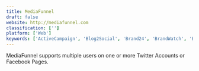```yaml
---
title: MediaFunnel
draft: false 
website: http://mediafunnel.com
classification: ['']
platform: ['Web']
keywords: ['ActiveCampaign', 'Blog2Social', 'Brand24', 'BrandWatch', 'Buffer', 'ContentStudio', 'Grouptweet', 'HootSuite', 'KAWO', 'Missinglettr', 'Popsters', 'PostHeads', 'PromoRepublic', 'SocialPilot', 'SocialReplay', 'Stacker', 'TeamStatus', 'ViralContentBee', 'mention']
---
```

MediaFunnel supports multiple users on one or more Twitter Accounts or Facebook Pages.